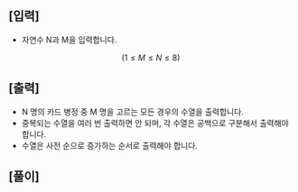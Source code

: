 ## [입력]
- 자연수 N과 M을 입력합니다.
```math
(1 ≤ M ≤ N ≤ 8)
```
## [출력]
- N 명의 카드 병정 중 M 명을 고르는 모든 경우의 수열을 출력합니다.
- 중복되는 수열을 여러 번 출력하면 안 되며, 각 수열은 공백으로 구분해서 출력해야 합니다.
- 수열은 사전 순으로 증가하는 순서로 출력해야 합니다.
## [풀이]